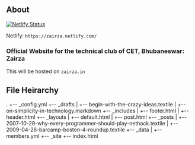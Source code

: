 ## About

[![Netlify Status](https://api.netlify.com/api/v1/badges/7e3456d2-905d-4146-a3cd-1fef5395407e/deploy-status)](https://app.netlify.com/sites/zairza/deploys)

Netlify: `https://zairza.netlify.com/`

### Official Website for the technical club of CET, Bhubaneswar: Zairza

This will be hosted on `zairza.in`


## File Heirarchy

.
+-- _config.yml
+-- _drafts
|   +-- begin-with-the-crazy-ideas.textile
|   +-- on-simplicity-in-technology.markdown
+-- _includes
|   +-- footer.html
|   +-- header.html
+-- _layouts
|   +-- default.html
|   +-- post.html
+-- _posts
|   +-- 2007-10-29-why-every-programmer-should-play-nethack.textile
|   +-- 2009-04-26-barcamp-boston-4-roundup.textile
+-- _data
|   +-- members.yml
+-- _site
+-- index.html           